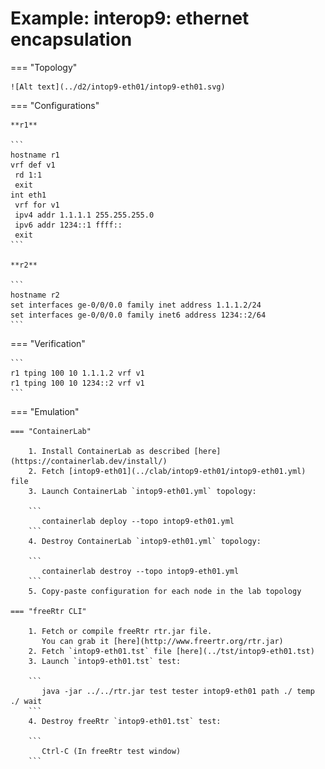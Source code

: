 # Example: interop9: ethernet encapsulation

=== "Topology"

    ![Alt text](../d2/intop9-eth01/intop9-eth01.svg)

=== "Configurations"

    **r1**

    ```
    hostname r1
    vrf def v1
     rd 1:1
     exit
    int eth1
     vrf for v1
     ipv4 addr 1.1.1.1 255.255.255.0
     ipv6 addr 1234::1 ffff::
     exit
    ```

    **r2**

    ```
    hostname r2
    set interfaces ge-0/0/0.0 family inet address 1.1.1.2/24
    set interfaces ge-0/0/0.0 family inet6 address 1234::2/64
    ```

=== "Verification"

    ```
    r1 tping 100 10 1.1.1.2 vrf v1
    r1 tping 100 10 1234::2 vrf v1
    ```

=== "Emulation"

    === "ContainerLab"

        1. Install ContainerLab as described [here](https://containerlab.dev/install/)  
        2. Fetch [intop9-eth01](../clab/intop9-eth01/intop9-eth01.yml) file  
        3. Launch ContainerLab `intop9-eth01.yml` topology:  

        ```
           containerlab deploy --topo intop9-eth01.yml  
        ```
        4. Destroy ContainerLab `intop9-eth01.yml` topology:  

        ```
           containerlab destroy --topo intop9-eth01.yml  
        ```
        5. Copy-paste configuration for each node in the lab topology

    === "freeRtr CLI"

        1. Fetch or compile freeRtr rtr.jar file.  
           You can grab it [here](http://www.freertr.org/rtr.jar)  
        2. Fetch `intop9-eth01.tst` file [here](../tst/intop9-eth01.tst)  
        3. Launch `intop9-eth01.tst` test:  

        ```
           java -jar ../../rtr.jar test tester intop9-eth01 path ./ temp ./ wait
        ```
        4. Destroy freeRtr `intop9-eth01.tst` test:  

        ```
           Ctrl-C (In freeRtr test window)
        ```

